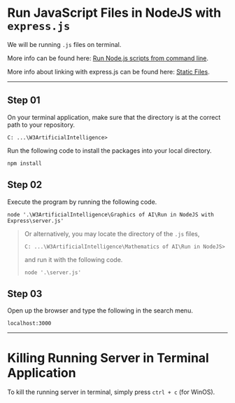 # **Run JavaScript Files in NodeJS with `express.js`**

We will be running `.js` files on terminal.

More info can be found here: [Run Node.js scripts from command line](https://nodejs.dev/learn/run-nodejs-scripts-from-the-command-line).

More info about linking with express.js can be found here: [Static Files](https://expressjs.com/en/starter/static-files.html).

---

## **Step 01**

On your terminal application, make sure that the directory is at the correct path to your repository. 

    C: ...\W3ArtificialIntelligence>

Run the following code to install the packages into your local directory.

    npm install

## **Step 02**

Execute the program by running the following code.

    node '.\W3ArtificialIntelligence\Graphics of AI\Run in NodeJS with Express\server.js'

> Or alternatively, you may locate the directory of the `.js` files, 
> 
>     C: ...\W3ArtificialIntelligence\Mathematics of AI\Run in NodeJS>
> 
> and run it with the following code.
> 
>     node '.\server.js'

## **Step 03**

Open up the browser and type the following in the search menu.

    localhost:3000

---

# **Killing Running Server in Terminal Application**

To kill the running server in terminal, simply press `ctrl + c` (for WinOS).
